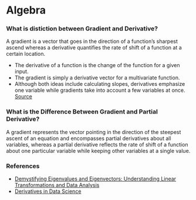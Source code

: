 # Algebra

### What is distiction between Gradient and Derivative?

A gradient is a vector that goes in the direction of a function’s sharpest ascend whereas a derivative quantifies the rate of shift of a function at a certain location.

- The derivative of a function is the change of the function for a given input.
- The gradient is simply a derivative vector for a multivariate function.
 - Although both ideas include calculating slopes, derivatives emphasize one variable while gradients take into account a few variables at once. [Source](https://allthedifferences.com/exploring-the-distinction-gradient-vs-derivative/)

### What is the Difference Between Gradient and Partial Derivative?

A gradient represents the vector pointing in the direction of the steepest ascent of an equation and encompasses partial derivatives about all variables, whereas a partial derivative reflects the rate of shift of a function about one particular variable while keeping other variables at a single value.

### References
- [Demystifying Eigenvalues and Eigenvectors: Understanding Linear Transformations and Data Analysis](https://towardsdev.com/demystifying-eigenvalues-and-eigenvectors-understanding-linear-transformations-and-data-analysis-82b86b3fd33b)
- [Derivatives in Data Science](https://imswapnilb.medium.com/derivatives-in-data-science-c5d7bd916f17)
